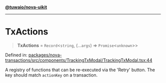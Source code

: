 [**@tuwaio/nova-uikit**](../../../README.md)

***

# TxActions

> **TxActions** = `Record`\<`string`, (...`args`) => `Promise`\<`unknown`\>\>

Defined in: [packages/nova-transactions/src/components/TrackingTxModal/TrackingTxModal.tsx:44](https://github.com/TuwaIO/nova-uikit/blob/ded3074ef357f2ffaf35252f54b4c5cffd22b72b/packages/nova-transactions/src/components/TrackingTxModal/TrackingTxModal.tsx#L44)

A registry of functions that can be re-executed via the 'Retry' button. The key should match `actionKey` on a transaction.
